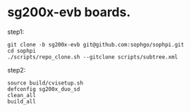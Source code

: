 # sg200x-evb boards.

step1:
```
git clone -b sg200x-evb git@github.com:sophgo/sophpi.git
cd sophpi
./scripts/repo_clone.sh --gitclone scripts/subtree.xml
```
step2:
```
source build/cvisetup.sh
defconfig sg200x_duo_sd
clean_all
build_all
```
